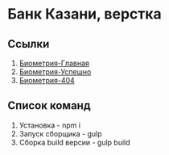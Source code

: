 # Банк Казани, верстка

## Ссылки

1. [Биометрия-Главная](https://oaktre.github.io/captain-morgan/app/)
2. [Биометрия-Успешно](https://oaktre.github.io/captain-morgan/app/succues-page)
3. [Биометрия-404](https://oaktre.github.io/captain-morgan/app/404)

## Список команд

1. Установка - npm i
2. Запуск сборщика - gulp
3. Сборка build версии - gulp build
